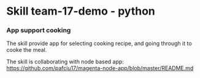 # Skill team-17-demo - python

### App support cooking

The skill provide app for selecting cooking recipe, and going through it to cooke the meal.

The skill is collaborating with node based app: https://github.com/pafciu17/magenta-node-app/blob/master/README.md
